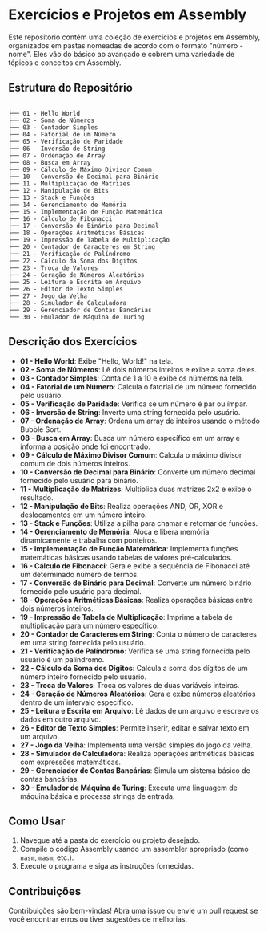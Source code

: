 

# Exercícios e Projetos em Assembly

Este repositório contém uma coleção de exercícios e projetos em Assembly, organizados em pastas nomeadas de acordo com o formato "número - nome". Eles vão do básico ao avançado e cobrem uma variedade de tópicos e conceitos em Assembly.

## Estrutura do Repositório

```
.
├── 01 - Hello World
├── 02 - Soma de Números
├── 03 - Contador Simples
├── 04 - Fatorial de um Número
├── 05 - Verificação de Paridade
├── 06 - Inversão de String
├── 07 - Ordenação de Array
├── 08 - Busca em Array
├── 09 - Cálculo de Máximo Divisor Comum
├── 10 - Conversão de Decimal para Binário
├── 11 - Multiplicação de Matrizes
├── 12 - Manipulação de Bits
├── 13 - Stack e Funções
├── 14 - Gerenciamento de Memória
├── 15 - Implementação de Função Matemática
├── 16 - Cálculo de Fibonacci
├── 17 - Conversão de Binário para Decimal
├── 18 - Operações Aritméticas Básicas
├── 19 - Impressão de Tabela de Multiplicação
├── 20 - Contador de Caracteres em String
├── 21 - Verificação de Palíndromo
├── 22 - Cálculo da Soma dos Dígitos
├── 23 - Troca de Valores
├── 24 - Geração de Números Aleatórios
├── 25 - Leitura e Escrita em Arquivo
├── 26 - Editor de Texto Simples
├── 27 - Jogo da Velha
├── 28 - Simulador de Calculadora
├── 29 - Gerenciador de Contas Bancárias
└── 30 - Emulador de Máquina de Turing
```

## Descrição dos Exercícios

- **01 - Hello World**: Exibe "Hello, World!" na tela.
- **02 - Soma de Números**: Lê dois números inteiros e exibe a soma deles.
- **03 - Contador Simples**: Conta de 1 a 10 e exibe os números na tela.
- **04 - Fatorial de um Número**: Calcula o fatorial de um número fornecido pelo usuário.
- **05 - Verificação de Paridade**: Verifica se um número é par ou ímpar.
- **06 - Inversão de String**: Inverte uma string fornecida pelo usuário.
- **07 - Ordenação de Array**: Ordena um array de inteiros usando o método Bubble Sort.
- **08 - Busca em Array**: Busca um número específico em um array e informa a posição onde foi encontrado.
- **09 - Cálculo de Máximo Divisor Comum**: Calcula o máximo divisor comum de dois números inteiros.
- **10 - Conversão de Decimal para Binário**: Converte um número decimal fornecido pelo usuário para binário.
- **11 - Multiplicação de Matrizes**: Multiplica duas matrizes 2x2 e exibe o resultado.
- **12 - Manipulação de Bits**: Realiza operações AND, OR, XOR e deslocamentos em um número inteiro.
- **13 - Stack e Funções**: Utiliza a pilha para chamar e retornar de funções.
- **14 - Gerenciamento de Memória**: Aloca e libera memória dinamicamente e trabalha com ponteiros.
- **15 - Implementação de Função Matemática**: Implementa funções matemáticas básicas usando tabelas de valores pré-calculados.
- **16 - Cálculo de Fibonacci**: Gera e exibe a sequência de Fibonacci até um determinado número de termos.
- **17 - Conversão de Binário para Decimal**: Converte um número binário fornecido pelo usuário para decimal.
- **18 - Operações Aritméticas Básicas**: Realiza operações básicas entre dois números inteiros.
- **19 - Impressão de Tabela de Multiplicação**: Imprime a tabela de multiplicação para um número específico.
- **20 - Contador de Caracteres em String**: Conta o número de caracteres em uma string fornecida pelo usuário.
- **21 - Verificação de Palíndromo**: Verifica se uma string fornecida pelo usuário é um palíndromo.
- **22 - Cálculo da Soma dos Dígitos**: Calcula a soma dos dígitos de um número inteiro fornecido pelo usuário.
- **23 - Troca de Valores**: Troca os valores de duas variáveis inteiras.
- **24 - Geração de Números Aleatórios**: Gera e exibe números aleatórios dentro de um intervalo específico.
- **25 - Leitura e Escrita em Arquivo**: Lê dados de um arquivo e escreve os dados em outro arquivo.
- **26 - Editor de Texto Simples**: Permite inserir, editar e salvar texto em um arquivo.
- **27 - Jogo da Velha**: Implementa uma versão simples do jogo da velha.
- **28 - Simulador de Calculadora**: Realiza operações aritméticas básicas com expressões matemáticas.
- **29 - Gerenciador de Contas Bancárias**: Simula um sistema básico de contas bancárias.
- **30 - Emulador de Máquina de Turing**: Executa uma linguagem de máquina básica e processa strings de entrada.

## Como Usar

1. Navegue até a pasta do exercício ou projeto desejado.
2. Compile o código Assembly usando um assembler apropriado (como `nasm`, `masm`, etc.).
3. Execute o programa e siga as instruções fornecidas.

## Contribuições

Contribuições são bem-vindas! Abra uma issue ou envie um pull request se você encontrar erros ou tiver sugestões de melhorias.

